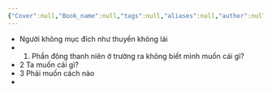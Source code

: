 ```yaml
---
{"Cover":null,"Book_name":null,"tags":null,"aliases":null,"author":null,"link":null,"dg-publish":true,"permalink":"/Book_ Reading 2024/Những câu nói hay trong sách/Suy nghĩ/","dgPassFrontmatter":true,"noteIcon":"2","created":"2024-01-19T05:28:27.678+07:00","updated":"2023-12-21T17:56:41.000+07:00"}
---
```


- Người không mục đích như thuyền không lái
- 1. Phần đông thanh niên ở trường ra không biết mình muốn cái gì?
- 2 Ta muốn cái gì?
- 3 Phải muốn cách nào
- 